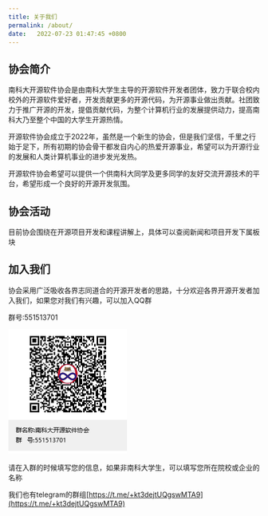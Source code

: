 ```yaml
---
title: 关于我们
permalink: /about/
date:   2022-07-23 01:47:45 +0800
---
```

## 协会简介

南科大开源软件协会是由南科大学生主导的开源软件开发者团体，致力于联合校内校外的开源软件爱好者，开发贡献更多的开源代码，为开源事业做出贡献。社团致力于推广开源的开发，提倡贡献代码，为整个计算机行业的发展提供动力，提高南科大乃至整个中国的大学生开源热情。

开源软件协会成立于2022年，虽然是一个新生的协会，但是我们坚信，千里之行始于足下，所有初期的协会骨干都发自内心的热爱开源事业，希望可以为开源行业的发展和人类计算机事业的进步发光发热。

开源软件协会希望可以提供一个供南科大同学及更多同学的友好交流开源技术的平台，希望形成一个良好的开源开发氛围。

## 协会活动

目前协会围绕在开源项目开发和课程讲解上，具体可以查阅新闻和项目开发下属板块

## 加入我们

协会采用广泛吸收各界志同道合的开源开发者的思路，十分欢迎各界开源开发者加入我们，如果您对我们有兴趣，可以加入QQ群

群号:551513701

![qq_group](../assets/images/qq_group.png)

请在入群的时候填写您的信息，如果非南科大学生，可以填写您所在院校或企业的名称

我们也有telegram的群组[https://t.me/+kt3dejtUQgswMTA9](https://t.me/+kt3dejtUQgswMTA9)